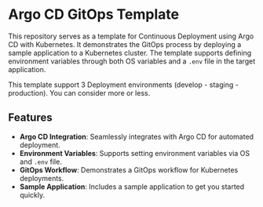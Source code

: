 # Argo CD GitOps Template

This repository serves as a template for Continuous Deployment using Argo CD with Kubernetes. It demonstrates the GitOps process by deploying a sample application to a Kubernetes cluster. The template supports defining environment variables through both OS variables and a `.env` file in the target application.

This template support 3 Deployment environments (develop - staging - production). You can consider more or less.


## Features

- **Argo CD Integration**: Seamlessly integrates with Argo CD for automated deployment.
- **Environment Variables**: Supports setting environment variables via OS and `.env` file.
- **GitOps Workflow**: Demonstrates a GitOps workflow for Kubernetes deployments.
- **Sample Application**: Includes a sample application to get you started quickly.

